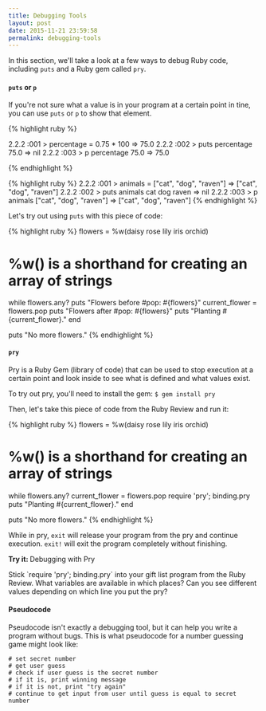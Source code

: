 ```yaml
---
title: Debugging Tools
layout: post
date: 2015-11-21 23:59:58
permalink: debugging-tools
---
```


In this section, we'll take a look at a few ways to debug Ruby code, including `puts` and a Ruby gem called `pry`.

#### `puts` or `p`

If you're not sure what a value is in your program at a certain point in tine, you can use `puts` or `p` to show that element. 

{% highlight ruby %}

2.2.2 :001 > percentage = 0.75 * 100
           => 75.0 
2.2.2 :002 > puts percentage
           75.0
           => nil 
2.2.2 :003 > p percentage
           75.0
           => 75.0 

{% endhighlight %}

{% highlight ruby %}
2.2.2 :001 > animals = ["cat", "dog", "raven"]
           => ["cat", "dog", "raven"] 
2.2.2 :002 > puts animals
           cat
           dog
           raven
           => nil 
2.2.2 :003 > p animals
           ["cat", "dog", "raven"]
           => ["cat", "dog", "raven"]
{% endhighlight %}

Let's try out using `puts` with this piece of code:

{% highlight ruby %}
flowers = %w(daisy rose lily iris orchid)
# %w() is a shorthand for creating an array of strings

while flowers.any?
  puts "Flowers before #pop: #{flowers}"
  current_flower = flowers.pop
  puts "Flowers after #pop: #{flowers}"
  puts "Planting #{current_flower}."
end

puts "No more flowers."
{% endhighlight %}

#### `pry`

Pry is a Ruby Gem (library of code) that can be used to stop execution at a certain point and look inside to see what is defined and what values exist. 

To try out pry, you'll need to install the gem: `$ gem install pry`

Then, let's take this piece of code from the Ruby Review and run it:

{% highlight ruby %}
flowers = %w(daisy rose lily iris orchid)
# %w() is a shorthand for creating an array of strings

while flowers.any?
  current_flower = flowers.pop
  require 'pry'; binding.pry
  puts "Planting #{current_flower}."
end

puts "No more flowers."
{% endhighlight %}

While in pry, `exit` will release your program from the pry and continue execution. `exit!` will exit the program completely without finishing. 

<div class="card blue-grey darken-1">
  <div class="card-content white-text">
    <span class="card-title orange-text"><b>Try it: </b>Debugging with Pry</span>
    <p>
      Stick `require 'pry'; binding.pry` into your gift list program from the Ruby Review. What variables are available in which places? Can you see different values depending on which line you put the pry? 
    </p>
  </div>
</div>

#### Pseudocode

Pseudocode isn't exactly a debugging tool, but it can help you write a program without bugs. This is what pseudocode for a number guessing game might look like:

```
# set secret number
# get user guess
# check if user guess is the secret number
# if it is, print winning message
# if it is not, print "try again"
# continue to get input from user until guess is equal to secret number
```
